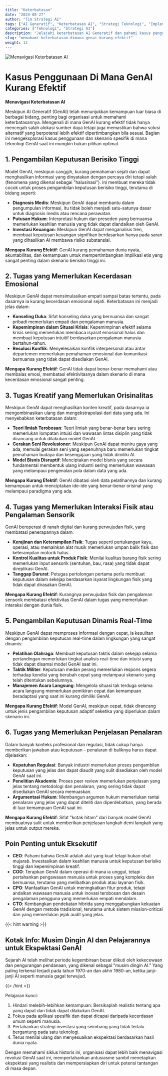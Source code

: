 ```yaml
---
title: "Keterbatasan"
date: "2024-08-27"
author: "Tim Strategi AI"
tags: ["AI Generatif", "Keterbatasan AI", "Strategi Teknologi", "Implementasi AI"]
categories: ["Teknologi", "Strategi AI"]
description: "Jelajahi keterbatasan AI Generatif dan pahami kasus penggunaan mana yang lebih cocok untuk pendekatan tradisional, memungkinkan pengambilan keputusan yang lebih terinformasi dalam adopsi AI."
slug: "memahami-keterbatasan-dimana-genai-kurang-efektif"
weight: 12
---
```


![Menavigasi Keterbatasan AI](/12.png)

# Kasus Penggunaan Di Mana GenAI Kurang Efektif
**Menavigasi Keterbatasan AI**

Meskipun AI Generatif (GenAI) telah menunjukkan kemampuan luar biasa di berbagai bidang, penting bagi organisasi untuk memahami keterbatasannya. Mengenali di mana GenAI kurang efektif tidak hanya mencegah salah alokasi sumber daya tetapi juga memastikan bahwa solusi alternatif yang berpotensi lebih efektif dipertimbangkan bila sesuai. Bagian ini mengeksplorasi kasus penggunaan dan skenario spesifik di mana teknologi GenAI saat ini mungkin bukan pilihan optimal.

## 1. Pengambilan Keputusan Berisiko Tinggi

Model GenAI, meskipun canggih, kurang pemahaman sejati dan dapat menghasilkan informasi yang dinyatakan dengan percaya diri tetapi salah (fenomena yang dikenal sebagai "halusinasi"). Ini membuat mereka tidak cocok untuk proses pengambilan keputusan berisiko tinggi, terutama di bidang seperti:

- **Diagnosis Medis**: Meskipun GenAI dapat membantu dalam pengumpulan informasi, itu tidak boleh menjadi satu-satunya dasar untuk diagnosis medis atau rencana perawatan.
- **Putusan Hukum**: Interpretasi hukum dan preseden yang bernuansa memerlukan keahlian manusia yang tidak dapat diandalkan oleh GenAI.
- **Investasi Keuangan**: Meskipun GenAI dapat menganalisis tren, membuat keputusan keuangan signifikan berdasarkan hanya pada saran yang dihasilkan AI membawa risiko substansial.

**Mengapa Kurang Efektif**: GenAI kurang pemahaman dunia nyata, akuntabilitas, dan kemampuan untuk mempertimbangkan implikasi etis yang sangat penting dalam skenario berisiko tinggi ini.

## 2. Tugas yang Memerlukan Kecerdasan Emosional

Meskipun GenAI dapat mensimulasikan empati sampai batas tertentu, pada dasarnya ia kurang kecerdasan emosional sejati. Keterbatasan ini menjadi jelas dalam:

- **Konseling Duka**: Sifat konseling duka yang bernuansa dan sangat pribadi memerlukan empati dan pengalaman manusia.
- **Kepemimpinan dalam Situasi Krisis**: Kepemimpinan efektif selama krisis sering memerlukan membaca isyarat emosional halus dan membuat keputusan intuitif berdasarkan pengalaman manusia bertahun-tahun.
- **Resolusi Konflik**: Menyelesaikan konflik interpersonal atau antar departemen memerlukan pemahaman emosional dan komunikasi bernuansa yang tidak dapat disediakan GenAI.

**Mengapa Kurang Efektif**: GenAI tidak dapat benar-benar memahami atau membalas emosi, membatasi efektivitasnya dalam skenario di mana kecerdasan emosional sangat penting.

## 3. Tugas Kreatif yang Memerlukan Orisinalitas

Meskipun GenAI dapat menghasilkan konten kreatif, pada dasarnya ia mengombinasikan ulang dan mengekstrapolasi dari data yang ada. Ini menyebabkan keterbatasan dalam:

- **Teori Ilmiah Terobosan**: Teori ilmiah yang benar-benar baru sering memerlukan lompatan intuisi dan wawasan lintas disiplin yang tidak dirancang untuk dilakukan model GenAI.
- **Gerakan Seni Revolusioner**: Meskipun GenAI dapat meniru gaya yang ada, memulai gerakan seni yang sepenuhnya baru memerlukan tingkat pemahaman budaya dan kesengajaan yang tidak dimiliki AI.
- **Model Bisnis Disruptif**: Menciptakan model bisnis yang secara fundamental membentuk ulang industri sering memerlukan wawasan yang melampaui pengenalan pola dalam data yang ada.

**Mengapa Kurang Efektif**: GenAI dibatasi oleh data pelatihannya dan kurang kemampuan untuk menciptakan ide-ide yang benar-benar orisinal yang melampaui paradigma yang ada.

## 4. Tugas yang Memerlukan Interaksi Fisik atau Pengalaman Sensorik

GenAI beroperasi di ranah digital dan kurang perwujudan fisik, yang membatasi penerapannya dalam:

- **Kerajinan dan Keterampilan Fisik**: Tugas seperti pertukangan kayu, operasi, atau memainkan alat musik memerlukan umpan balik fisik dan keterampilan motorik halus.
- **Kontrol Kualitas untuk Produk Fisik**: Menilai kualitas barang fisik sering memerlukan input sensorik (sentuhan, bau, rasa) yang tidak dapat direplikasi GenAI.
- **Tanggap Darurat**: Petugas pertolongan pertama perlu membuat keputusan dalam sekejap berdasarkan isyarat lingkungan fisik yang tidak dapat dirasakan GenAI.

**Mengapa Kurang Efektif**: Kurangnya perwujudan fisik dan pengalaman sensorik membatasi efektivitas GenAI dalam tugas yang memerlukan interaksi dengan dunia fisik.

## 5. Pengambilan Keputusan Dinamis Real-Time

Meskipun GenAI dapat memproses informasi dengan cepat, ia kesulitan dengan pengambilan keputusan real-time dalam lingkungan yang sangat dinamis:

- **Pelatihan Olahraga**: Membuat keputusan taktis dalam sekejap selama pertandingan memerlukan tingkat analisis real-time dan intuisi yang tidak dapat disamai model GenAI saat ini.
- **Taktik Militer**: Keputusan medan perang memerlukan respons segera terhadap kondisi yang berubah cepat yang melampaui skenario yang telah ditentukan sebelumnya.
- **Manajemen Acara Langsung**: Mengelola situasi tak terduga selama acara langsung memerlukan pemikiran cepat dan kemampuan beradaptasi yang saat ini kurang dimiliki GenAI.

**Mengapa Kurang Efektif**: Model GenAI, meskipun cepat, tidak dirancang untuk jenis pengambilan keputusan adaptif seketika yang diperlukan dalam skenario ini.

## 6. Tugas yang Memerlukan Penjelasan Penalaran

Dalam banyak konteks profesional dan regulasi, tidak cukup hanya memberikan jawaban atau keputusan – penalaran di baliknya harus dapat dijelaskan:

- **Kepatuhan Regulasi**: Banyak industri memerlukan proses pengambilan keputusan yang jelas dan dapat diaudit yang sulit disediakan oleh model GenAI saat ini.
- **Penelitian Akademis**: Proses peer review memerlukan penjelasan yang jelas tentang metodologi dan penalaran, yang sering tidak dapat disediakan GenAI secara memuaskan.
- **Argumentasi Hukum**: Membangun argumen hukum memerlukan rantai penalaran yang jelas yang dapat diteliti dan diperdebatkan, yang berada di luar kemampuan GenAI saat ini.

**Mengapa Kurang Efektif**: Sifat "kotak hitam" dari banyak model GenAI membuatnya sulit untuk memberikan penjelasan langkah demi langkah yang jelas untuk output mereka.

## Poin Penting untuk Eksekutif

- **CEO**: Pahami bahwa GenAI adalah alat yang kuat tetapi bukan obat mujarab. Investasikan dalam keahlian manusia untuk keputusan berisiko tinggi dan kepemimpinan kreatif.
- **COO**: Terapkan GenAI dalam operasi di mana ia unggul, tetapi pertahankan pengawasan manusia untuk proses yang kompleks dan bernuansa, terutama yang melibatkan produk atau layanan fisik.
- **CPO**: Manfaatkan GenAI untuk meningkatkan fitur produk, tetapi andalkan wawasan manusia untuk inovasi terobosan dan desain pengalaman pengguna yang memerlukan empati mendalam.
- **CTO**: Kembangkan pendekatan hibrida yang menggabungkan kekuatan GenAI dengan metode tradisional, terutama untuk sistem mission-critical dan yang memerlukan jejak audit yang jelas.

{{< hint warning >}}

## Kotak Info: Musim Dingin AI dan Pelajarannya untuk Ekspektasi GenAI

Sejarah AI telah melihat periode kegembiraan besar diikuti oleh kekecewaan dan pengurangan pendanaan, yang dikenal sebagai "musim dingin AI." Yang paling terkenal terjadi pada tahun 1970-an dan akhir 1980-an, ketika janji-janji AI seperti manusia gagal terwujud.

{{< /hint >}}

Pelajaran kunci:
1. Hindari melebih-lebihkan kemampuan: Bersikaplah realistis tentang apa yang dapat dan tidak dapat dilakukan GenAI.
2. Fokus pada aplikasi spesifik dan dapat dicapai daripada kecerdasan umum seperti manusia.
3. Pertahankan strategi investasi yang seimbang yang tidak terlalu bergantung pada satu teknologi.
4. Terus menilai ulang dan menyesuaikan ekspektasi berdasarkan hasil dunia nyata.

Dengan memahami siklus historis ini, organisasi dapat lebih baik menavigasi revolusi GenAI saat ini, mempertahankan antusiasme sambil menetapkan ekspektasi yang realistis dan mempersiapkan diri untuk potensi tantangan di masa depan.